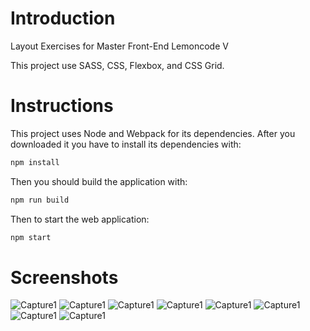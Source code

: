 # Introduction
Layout Exercises for Master Front-End Lemoncode V 

This project use SASS, CSS, Flexbox, and CSS Grid.

# Instructions
This project uses Node and Webpack for its dependencies. After you downloaded it you have to install its dependencies with:

```bash
npm install
```

Then you should build the application with:

```bash
npm run build
```

Then to start the web application:


```bash
npm start
```

# Screenshots
![Capture1](https://raw.githubusercontent.com/sermmor/SASS-and-Layout/screenshots/Exercise1.PNG)
![Capture1](https://raw.githubusercontent.com/sermmor/SASS-and-Layout/screenshots/Exercise2.PNG)
![Capture1](https://raw.githubusercontent.com/sermmor/SASS-and-Layout/screenshots/Exercise3_big_screen.PNG)
![Capture1](https://raw.githubusercontent.com/sermmor/SASS-and-Layout/screenshots/Exercise3_small_screen.PNG)
![Capture1](https://raw.githubusercontent.com/sermmor/SASS-and-Layout/screenshots/Exercise4_big_screen.PNG)
![Capture1](https://raw.githubusercontent.com/sermmor/SASS-and-Layout/screenshots/Exercise4_middle_screen.PNG)
![Capture1](https://raw.githubusercontent.com/sermmor/SASS-and-Layout/screenshots/Exercise4_small_screen.PNG)
![Capture1](https://raw.githubusercontent.com/sermmor/SASS-and-Layout/screenshots/Exercise4_mobile_screen.PNG)
